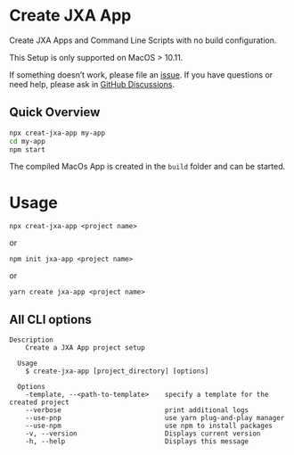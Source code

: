 # Create JXA App

Create JXA Apps and Command Line Scripts with no build configuration.

This Setup is only supported on MacOS > 10.11.

If something doesn’t work, please file an [issue](https://github.com/aheissenberger/macos-jxa-bundler/issues).
If you have questions or need help, please ask in [GitHub Discussions](https://github.com/aheissenberger/macos-jxa-bundler/discussions).

## Quick Overview

```sh
npx creat-jxa-app my-app
cd my-app
npm start
```

The compiled MacOs App is created in the `build` folder and can be started.

# Usage

`npx creat-jxa-app <project name>`

or

`npm init jxa-app <project name>`

or

`yarn create jxa-app <project name>`

## 

## All CLI options

```
Description
    Create a JXA App project setup

  Usage
    $ create-jxa-app [project_directory] [options]

  Options
    -template, --<path-to-template>    specify a template for the created project
    --verbose                          print additional logs
    --use-pnp                          use yarn plug-and-play manager
    --use-npm                          use npm to install packages
    -v, --version                      Displays current version
    -h, --help                         Displays this message

```